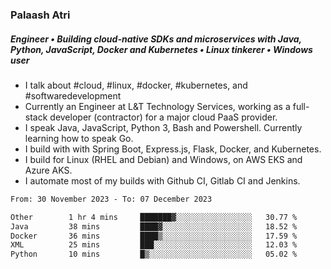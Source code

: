 ### Palaash Atri

##### Engineer • Building cloud-native SDKs and microservices with Java, Python, JavaScript, Docker and Kubernetes • Linux tinkerer • Windows user

- I talk about #cloud, #linux, #docker, #kubernetes, and #softwaredevelopment
- Currently an Engineer at L&T Technology Services, working as a full-stack developer (contractor) for a major cloud PaaS provider.
- I speak Java, JavaScript, Python 3, Bash and Powershell. Currently learning how to speak Go.
- I build with with Spring Boot, Express.js, Flask, Docker, and Kubernetes.
- I build for Linux (RHEL and Debian) and Windows, on AWS EKS and Azure AKS.
- I automate most of my builds with Github CI, Gitlab CI and Jenkins.

<!--
**palaashatri/palaashatri** is a ✨ _special_ ✨ repository because its `README.md` (this file) appears on your GitHub profile.

Here are some ideas to get you started:

- 🔭 I’m currently working on ...
- 🌱 I’m currently learning ...
- 👯 I’m looking to collaborate on ...
- 🤔 I’m looking for help with ...
- 💬 Ask me about ...
- 📫 How to reach me: ...
- 😄 Pronouns: ...
- ⚡ Fun fact: ...
-->

<!--START_SECTION:waka-->

```txt
From: 30 November 2023 - To: 07 December 2023

Other        1 hr 4 mins     ███████▓░░░░░░░░░░░░░░░░░   30.77 %
Java         38 mins         ████▓░░░░░░░░░░░░░░░░░░░░   18.52 %
Docker       36 mins         ████▒░░░░░░░░░░░░░░░░░░░░   17.59 %
XML          25 mins         ███░░░░░░░░░░░░░░░░░░░░░░   12.03 %
Python       10 mins         █▒░░░░░░░░░░░░░░░░░░░░░░░   05.02 %
```

<!--END_SECTION:waka-->
